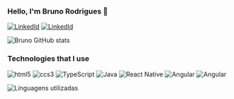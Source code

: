 ### Hello, I'm Bruno Rodrigues 👋

[![LinkedId](https://img.shields.io/badge/LinkedIn-0077B5?style=for-the-badge&logo=linkedin&logoColor=white)](https://www.linkedin.com/in/bruno-rodrigues-01252a212/)
[![LinkedId](https://img.shields.io/badge/Gmail-D14836?style=for-the-badge&logo=gmail&logoColor=white)](bruno.brd73@gmail.com)

![Bruno GitHub stats](https://github-readme-stats.vercel.app/api?username=brunodias-r&theme=blue-green)

### Technologies that I use

<div style="display: inline_block" >
<img align-items="center" alt="html5" src="https://img.shields.io/badge/HTML5-E34F26?style=for-the-badge&logo=html5&logoColor=white">

<img align-items="center" alt="ccs3" src="https://img.shields.io/badge/CSS3-1572B6?style=for-the-badge&logo=css3&logoColor=white">

<img align-items="center" alt="TypeScript" src="https://img.shields.io/badge/TypeScript-007ACC?style=for-the-badge&logo=typescript&logoColor=white">

<img align-items="center" alt="Java" src="https://img.shields.io/badge/Java-ED8B00?style=for-the-badge&logo=java&logoColor=white">

<img align-items="center" alt="React Native" src="https://img.shields.io/badge/React_Native-20232A?style=for-the-badge&logo=react&logoColor=61DAFB">

<img align-items="center" alt="Angular" src="https://img.shields.io/badge/Angular-DD0031?style=for-the-badge&logo=angular&logoColor=white">

<img align-items="center" alt="Angular" src="https://img.shields.io/badge/JavaScript-F7DF1E?style=for-the-badge&logo=javascript&logoColor=black">
</div>

![Linguagens utilizadas](https://github-readme-stats.vercel.app/api/top-langs/?username=brunodias-r&theme=blue-green)


